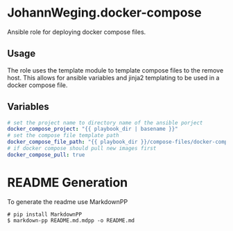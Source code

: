 # JohannWeging.docker-compose
Ansible role for deploying docker compose files.

## Usage
The role uses the template module to template compose files to the remove host.
This allows for ansible variables and jinja2 templating to be used in a docker compose file.

## Variables
```yaml
# set the project name to directory name of the ansible porject
docker_compose_project: "{{ playbook_dir | basename }}"
# set the compose file template path
docker_compose_file_path: "{{ playbook_dir }}/compose-files/docker-compose.yml"
# if docker compose should pull new images first
docker_compose_pull: true
```

# README Generation
To generate the readme use MarkdownPP
```
# pip install MarkdownPP
$ markdown-pp README.md.mdpp -o README.md
```

